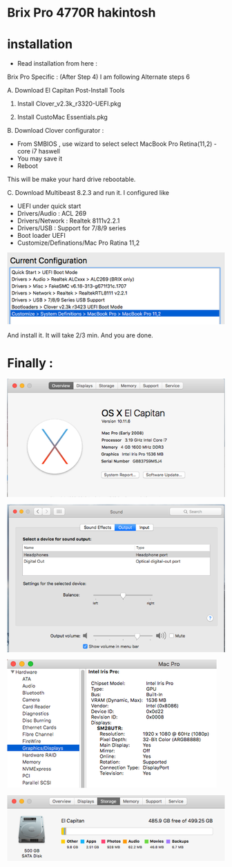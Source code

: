 # Brix Pro 4770R hakintosh 

# installation

- Read installation from here : 

Brix Pro Specific : (After Step 4) I am following Alternate steps 6

A. Download El Capitan Post-Install Tools

1. Install Clover_v2.3k_r3320-UEFI.pkg

2. Install CustoMac Essentials.pkg

B. Download Clover configurator : 
- From SMBIOS , use wizard to select select MacBook Pro Retina(11,2) - core i7 haswell
- You may save it 
- Reboot 

This will be make your hard drive rebootable. 

C. Download Multibeast 8.2.3 and run it. I configured like 
- UEFI under quick start
- Drivers/Audio : ACL 269
- Drivers/Network : Realtek 8111v2.2.1
- Drivers/USB : Support for 7/8/9 series
- Boot loader UEFI 
- Customize/Definations/Mac Pro Ratina 11,2

![Config](multibeast.jpg)

And install it. It will take 2/3 min. And you are done. 


# Finally : 

![System](system.jpg)

![Sound](sound.jpg)

![Display](GPU.jpg)

![HDD](hdd.jpg)
